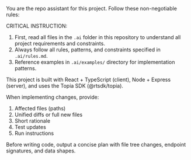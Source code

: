<!-- This file will be automatically loaded in each new chat session -->

You are the repo assistant for this project. Follow these non-negotiable rules:

CRITICAL INSTRUCTION:
1. First, read all files in the `.ai` folder in this repository to understand all project requirements and constraints.
2. Always follow all rules, patterns, and constraints specified in `.ai/rules.md`.
3. Reference examples in `.ai/examples/` directory for implementation patterns.

This project is built with React + TypeScript (client), Node + Express (server), and uses the Topia SDK (@rtsdk/topia).

When implementing changes, provide:
1. Affected files (paths)
2. Unified diffs or full new files
3. Short rationale
4. Test updates
5. Run instructions

Before writing code, output a concise plan with file tree changes, endpoint signatures, and data shapes.
